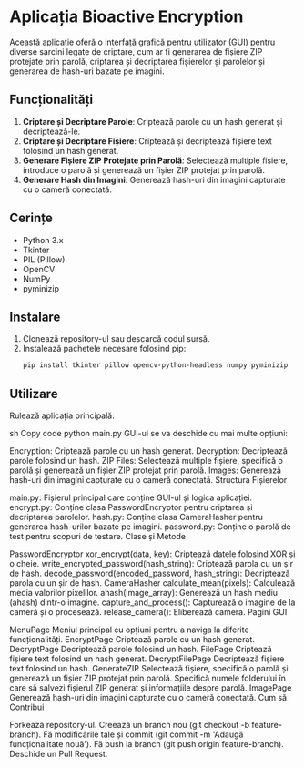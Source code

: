# Aplicația Bioactive Encryption

Această aplicație oferă o interfață grafică pentru utilizator (GUI) pentru diverse sarcini legate de criptare, cum ar fi generarea de fișiere ZIP protejate prin parolă, criptarea și decriptarea fișierelor și parolelor și generarea de hash-uri bazate pe imagini.

## Funcționalități

1. **Criptare și Decriptare Parole**: Criptează parole cu un hash generat și decriptează-le.
2. **Criptare și Decriptare Fișiere**: Criptează și decriptează fișiere text folosind un hash generat.
3. **Generare Fișiere ZIP Protejate prin Parolă**: Selectează multiple fișiere, introduce o parolă și generează un fișier ZIP protejat prin parolă.
4. **Generare Hash din Imagini**: Generează hash-uri din imagini capturate cu o cameră conectată.

## Cerințe

- Python 3.x
- Tkinter
- PIL (Pillow)
- OpenCV
- NumPy
- pyminizip

## Instalare

1. Clonează repository-ul sau descarcă codul sursă.
2. Instalează pachetele necesare folosind pip:
   ```sh
   pip install tkinter pillow opencv-python-headless numpy pyminizip
   
## Utilizare

Rulează aplicația principală:

sh
Copy code
python main.py
GUI-ul se va deschide cu mai multe opțiuni:

Encryption: Criptează parole cu un hash generat.
Decryption: Decriptează parole folosind un hash.
ZIP Files: Selectează multiple fișiere, specifică o parolă și generează un fișier ZIP protejat prin parolă.
Images: Generează hash-uri din imagini capturate cu o cameră conectată.
Structura Fișierelor

main.py: Fișierul principal care conține GUI-ul și logica aplicației.
encrypt.py: Conține clasa PasswordEncryptor pentru criptarea și decriptarea parolelor.
hash.py: Conține clasa CameraHasher pentru generarea hash-urilor bazate pe imagini.
password.py: Conține o parolă de test pentru scopuri de testare.
Clase și Metode

PasswordEncryptor
xor_encrypt(data, key): Criptează datele folosind XOR și o cheie.
write_encrypted_password(hash_string): Criptează parola cu un șir de hash.
decode_password(encoded_password, hash_string): Decriptează parola cu un șir de hash.
CameraHasher
calculate_mean(pixels): Calculează media valorilor pixelilor.
ahash(image_array): Generează un hash mediu (ahash) dintr-o imagine.
capture_and_process(): Capturează o imagine de la cameră și o procesează.
release_camera(): Eliberează camera.
Pagini GUI

MenuPage
Meniul principal cu opțiuni pentru a naviga la diferite funcționalități.
EncryptPage
Criptează parole cu un hash generat.
DecryptPage
Decriptează parole folosind un hash.
FilePage
Criptează fișiere text folosind un hash generat.
DecryptFilePage
Decriptează fișiere text folosind un hash.
GenerateZIP
Selectează fișiere, specifică o parolă și generează un fișier ZIP protejat prin parolă.
Specifică numele folderului în care să salvezi fișierul ZIP generat și informațiile despre parolă.
ImagePage
Generează hash-uri din imagini capturate cu o cameră conectată.
Cum să Contribui

Forkează repository-ul.
Creează un branch nou (git checkout -b feature-branch).
Fă modificările tale și commit (git commit -m 'Adaugă funcționalitate nouă').
Fă push la branch (git push origin feature-branch).
Deschide un Pull Request.

